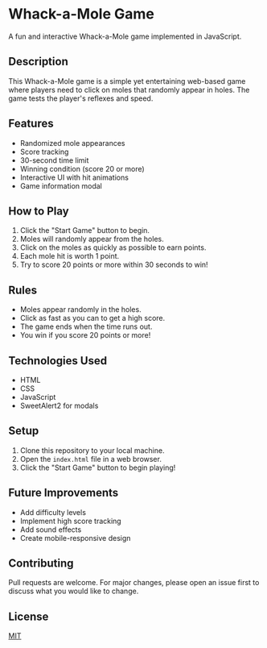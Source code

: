 # Whack-a-Mole Game

A fun and interactive Whack-a-Mole game implemented in JavaScript.

## Description

This Whack-a-Mole game is a simple yet entertaining web-based game where players need to click on moles that randomly appear in holes. The game tests the player's reflexes and speed.

## Features

- Randomized mole appearances
- Score tracking
- 30-second time limit
- Winning condition (score 20 or more)
- Interactive UI with hit animations
- Game information modal

## How to Play

1. Click the "Start Game" button to begin.
2. Moles will randomly appear from the holes.
3. Click on the moles as quickly as possible to earn points.
4. Each mole hit is worth 1 point.
5. Try to score 20 points or more within 30 seconds to win!

## Rules

- Moles appear randomly in the holes.
- Click as fast as you can to get a high score.
- The game ends when the time runs out.
- You win if you score 20 points or more!

## Technologies Used

- HTML
- CSS
- JavaScript
- SweetAlert2 for modals

## Setup

1. Clone this repository to your local machine.
2. Open the `index.html` file in a web browser.
3. Click the "Start Game" button to begin playing!

## Future Improvements

- Add difficulty levels
- Implement high score tracking
- Add sound effects
- Create mobile-responsive design

## Contributing

Pull requests are welcome. For major changes, please open an issue first to discuss what you would like to change.

## License

[MIT](https://choosealicense.com/licenses/mit/)
